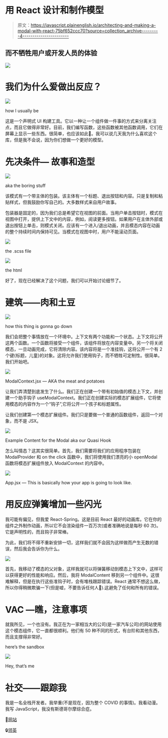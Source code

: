 # 用 React 设计和制作模型

> 原文：<https://javascript.plainenglish.io/architecting-and-making-a-modal-with-react-75bf652ccc70?source=collection_archive---------4----------------------->

## 而不牺牲用户或开发人员的体验

![](img/b02d6fe2f17d513e62aec4c52f770393.png)

# 我们为什么爱做出反应？

![](img/11992aec5de0f60a055a72a8166d1df2.png)

how I usually be

这是一个声明式 UI 构建工具。它以一种让一个组件做一件事的方式来分离关注点，而且它做得非常好。目前，我们编写函数，这些函数被其他函数调用，它们在屏幕上显示一些东西。很简单，也应该如此💅。我可以说几天我为什么喜欢这个库，但是我不会说，因为你们想做一个更好的模型。

# **先决条件—** 故事和造型

![](img/615f8098dc5315734f2f4aef32ad22b1.png)

aka the boring stuff

该模式有一个带主体的包装。该主体有一个标题、退出按钮和内容。只是复制和粘贴样式，但我鼓励你写自己的。大多数样式来自用户故事。

包装器是固定的，因为我们总是希望它在视图的前面。当用户单击按钮时，模式在视图中打开，提供上下文中的内容，例如，阅读更多按钮。如果用户在主体外部或退出按钮上单击，则模式关闭。应该有一个进入/退出动画，并且模态内容在动画的整个持续时间内保持可见。当模式在视图中时，用户不能滚动页面。

![](img/fb24d1ba6039fe7a8cc3771ad56e642d.png)

the .scss file

![](img/9efde940c7c2a68723f6ea28b9ab2fcf.png)

the html

好了，现在已经解决了这个问题，我们可以开始讨论细节了。

# 建筑——肉和土豆

![](img/eb40ff9364a8a82750a68eb846eb8bb9.png)

how this thing is gonna go down

我们会把整个事情放在一个环境中。上下文有两个功能和一个状态。上下文将公开这两个函数。一个函数将接受一个组件，该组件将放在内容变量中。另一个将关闭模态，一旦动画完成，它将清除内容。该内容将是一个准挂钩，这将公开一个有 2 个键{标题，儿童}的对象。这将允许我们使用钩子，而不牺牲可定制性。很简单。我们开始吧。

![](img/f9c49af6e22da7fc9dabc1bed84eb17f.png)

ModalContext.jsx — AKA the meat and potatoes

让我们弄清楚到底发生了什么。我们正在创建一个带有初始值的模态上下文，并创建一个助手钩子 useModalContext。我们正在创建实际的模态扩展组件，它将使用模态的内容作为一个“钩子”,它将公开一个孩子和标题属性。

让我们创建第一个模态扩展组件。我们只是要做一个普通的函数组件，返回一个对象，而不是 JSX。

![](img/5cc6ce39499f4bde789f4875c81825ab.png)

Example Content for the Modal aka our Quasi Hook

怎么叫情态？这其实很简单。首先，我们需要将我们的应用程序包装在 ModalProvider 和 on the click 函数中，我们将使用我们漂亮的小 openModal 函数将模态扩展组件放入 ModalContext 的内容中。

![](img/be0cc5038441f8458a97208bfee3e7ce.png)

App.jsx — This is basically how your app is going to look like.

# 用反应弹簧增加一些闪光

我可能有偏见，但我爱 React-Spring。这是目前 React 最好的动画库。它在你的组件之外制作动画，所以它不会渲染组件一百万次(或者准确地说是每秒 60 次)。它是声明性的，而且钩子非常棒。

为此，我们将不得不重新安排一切，这样我们就不会因为这样做而产生无数的错误，然后我会告诉你为什么。

![](img/f20f5e19dbd9ee100e504cd0fe9175f4.png)

首先，我移动了模态的父对象，这样我就可以将弹簧移动到模态上下文中，这样可以获得更好的性能和响应。然后，我将 ModalContent 移到另一个组件中。这很难解释，但是在执行这些准钩子时，会有堆栈跟踪错误。React 通常不想这么做，所以你得稍微欺骗一下(但是嘘，不要告诉任何人🤫).这避免了任何和所有的错误。

# VAC —瞧，注意事项

就我所见，一个也没有。我正在为一家相当大的公司(是一家汽车公司)的网站使用这个模态组件，它一直都很顺利。他们有 50 种不同的形式，有台阶和其他东西，而且支撑得非常好。

here’s the sandbox

![](img/c43daddfda933dc0e762c7e9b44a167e.png)

Hey, that’s me

# 社交——跟踪我

我是一名全栈开发者。我举重(不是现在，因为整个 COVID 的事情)。我看动漫。我写 JavaScript，我没有斯德哥尔摩综合症。

🔗[网站](https://alekangelov.com/)

🔒[领英](https://www.linkedin.com/in/alekangelov/)